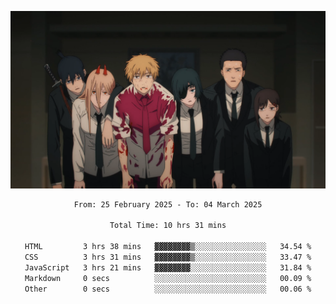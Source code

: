 <!-- Profile image -->
<p align="center">
 <img src="assets/Chainsaw-Man-Himeno-Chainsaw-Man-Denji-Chainsaw-Man-Aki-Chainsaw-Man-Power-Chainsaw-Man-Hirokazu-Arai-Chainsaw-Man-Kobeni-Chainsaw-Man-anime-boys-anime-girls-Anime-screenshot-blood-2202309-1294599272.png" width="1080px">
</p>
<!-- Profile image end -->

<div align="center">
<!--START_SECTION:waka-->

```txt
From: 25 February 2025 - To: 04 March 2025

Total Time: 10 hrs 31 mins

HTML         3 hrs 38 mins   ▓▓▓▓▓▓▓▓▒░░░░░░░░░░░░░░░░   34.54 %
CSS          3 hrs 31 mins   ▓▓▓▓▓▓▓▓▒░░░░░░░░░░░░░░░░   33.47 %
JavaScript   3 hrs 21 mins   ▓▓▓▓▓▓▓▓░░░░░░░░░░░░░░░░░   31.84 %
Markdown     0 secs          ░░░░░░░░░░░░░░░░░░░░░░░░░   00.09 %
Other        0 secs          ░░░░░░░░░░░░░░░░░░░░░░░░░   00.06 %
```

<!--END_SECTION:waka-->
</div>
